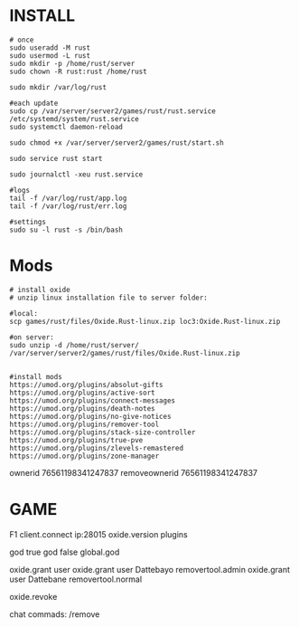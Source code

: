 # INSTALL
```shell
# once
sudo useradd -M rust
sudo usermod -L rust
sudo mkdir -p /home/rust/server
sudo chown -R rust:rust /home/rust

sudo mkdir /var/log/rust

#each update
sudo cp /var/server/server2/games/rust/rust.service /etc/systemd/system/rust.service
sudo systemctl daemon-reload

sudo chmod +x /var/server/server2/games/rust/start.sh

sudo service rust start

sudo journalctl -xeu rust.service

#logs
tail -f /var/log/rust/app.log
tail -f /var/log/rust/err.log

#settings
sudo su -l rust -s /bin/bash
```


# Mods
```commandline
# install oxide
# unzip linux installation file to server folder:

#local:
scp games/rust/files/Oxide.Rust-linux.zip loc3:Oxide.Rust-linux.zip

#on server:
sudo unzip -d /home/rust/server/ /var/server/server2/games/rust/files/Oxide.Rust-linux.zip


#install mods
https://umod.org/plugins/absolut-gifts
https://umod.org/plugins/active-sort
https://umod.org/plugins/connect-messages
https://umod.org/plugins/death-notes
https://umod.org/plugins/no-give-notices
https://umod.org/plugins/remover-tool
https://umod.org/plugins/stack-size-controller
https://umod.org/plugins/true-pve
https://umod.org/plugins/zlevels-remastered
https://umod.org/plugins/zone-manager
```
ownerid 76561198341247837
removeownerid 76561198341247837

# GAME
F1
client.connect ip:28015
oxide.version
plugins

god true
god false
global.god


oxide.grant user <name><permission>
oxide.grant user Dattebayo removertool.admin
oxide.grant user Dattebane removertool.normal

oxide.revoke

chat commads:
/remove